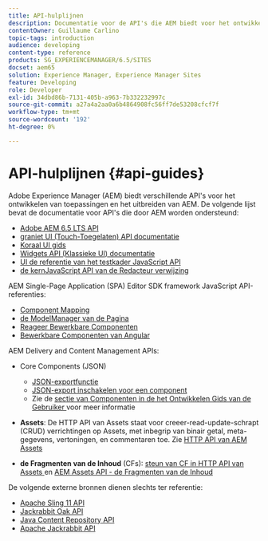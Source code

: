 ```yaml
---
title: API-hulplijnen
description: Documentatie voor de API's die AEM biedt voor het ontwikkelen van toepassingen
contentOwner: Guillaume Carlino
topic-tags: introduction
audience: developing
content-type: reference
products: SG_EXPERIENCEMANAGER/6.5/SITES
docset: aem65
solution: Experience Manager, Experience Manager Sites
feature: Developing
role: Developer
exl-id: 34dbd86b-7131-405b-a963-7b332232997c
source-git-commit: a27a4a2aa0a6b4864908fc56ff7de53208cfcf7f
workflow-type: tm+mt
source-wordcount: '192'
ht-degree: 0%

---
```


# API-hulplijnen {#api-guides}

Adobe Experience Manager (AEM) biedt verschillende API&#39;s voor het ontwikkelen van toepassingen en het uitbreiden van AEM. De volgende lijst bevat de documentatie voor API&#39;s die door AEM worden ondersteund:

* [ Adobe AEM 6.5 LTS API ](https://developer.adobe.com/experience-manager/reference-materials/6-5/javadoc/index.html)
* [ graniet UI (Touch-Toegelaten) API documentatie ](https://developer.adobe.com/experience-manager/reference-materials/6-5/granite-ui/api/index.html)
* [ Koraal UI gids ](https://developer.adobe.com/experience-manager/reference-materials/6-5/coral-ui/coralui3/index.html)
* [ Widgets API (Klassieke UI) documentatie ](https://developer.adobe.com/experience-manager/reference-materials/6-5/widgets-api/index.html)
* [ UI de referentie van het testkader JavaScript API ](https://developer.adobe.com/experience-manager/reference-materials/6-5/test-api/index.html)
* [ de kernJavaScript API van de Redacteur verwijzing ](https://developer.adobe.com/experience-manager/reference-materials/6-5/jsdoc/ui-touch/editor-core/index.html)

AEM Single-Page Application (SPA) Editor SDK framework JavaScript API-referenties:

* [ Component Mapping ](https://www.npmjs.com/package/@adobe/aem-spa-component-mapping)
* [ de ModelManager van de Pagina ](https://www.npmjs.com/package/@adobe/aem-spa-page-model-manager)
* [ Reageer Bewerkbare Componenten ](https://www.npmjs.com/package/@adobe/aem-react-editable-components)
* [ Bewerkbare Componenten van Angular ](https://www.npmjs.com/package/@adobe/aem-angular-editable-components)

AEM Delivery and Content Management APIs:

* Core Components (JSON)

   * [JSON-exportfunctie](/help/sites-developing/json-exporter.md)
   * [JSON-export inschakelen voor een component](/help/sites-developing/json-exporter-components.md)
   * Zie de [ sectie van Componenten in de het Ontwikkelen Gids van de Gebruiker ](/help/sites-developing/getting-started.md) voor meer informatie

* **Assets**: De HTTP API van Assets staat voor creeer-read-update-schrapt (CRUD) verrichtingen op Assets, met inbegrip van binair getal, meta-gegevens, vertoningen, en commentaren toe. Zie [ HTTP API van AEM Assets ](/help/assets/mac-api-assets.md)

* **de Fragmenten van de Inhoud** (CFs): [ steun van CF in HTTP API van Assets ](/help/assets/assets-api-content-fragments.md) en [ AEM Assets API - de Fragmenten van de Inhoud ](https://developer.adobe.com/experience-manager/reference-materials/6-5/assets-api-content-fragments/index.html)

De volgende externe bronnen dienen slechts ter referentie:

* [ Apache Sling 11 API ](https://sling.apache.org/apidocs/sling11/)
* [ Jackrabbit Oak API ](https://jackrabbit.apache.org/oak/docs/oak_api/overview.html)
* [ Java Content Repository API ](https://developer.adobe.com/experience-manager/reference-materials/spec/javax.jcr/javadocs/jcr-2.0/index.html)
* [ Apache Jackrabbit API ](https://jackrabbit.apache.org/api)
